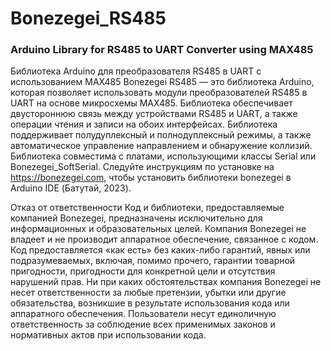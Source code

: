 # Bonezegei_RS485
### Arduino Library for RS485 to UART Converter using MAX485

Библиотека Arduino для преобразователя RS485 в UART с использованием MAX485
Bonezegei RS485 — это библиотека Arduino, которая позволяет использовать модули преобразователей RS485 в UART на основе микросхемы MAX485. Библиотека обеспечивает двустороннюю связь между устройствами RS485 и UART, а также операции чтения и записи на обоих интерфейсах. Библиотека поддерживает полудуплексный и полнодуплексный режимы, а также автоматическое управление направлением и обнаружение коллизий. Библиотека совместима с платами, использующими классы Serial или Bonezegei_SoftSerial. Следуйте инструкциям по установке на https://bonezegei.com, чтобы установить библиотеки bonezegei в Arduino IDE (Батутай, 2023).

Отказ от ответственности
Код и библиотеки, предоставляемые компанией Bonezegei, предназначены исключительно для информационных и образовательных целей. Компания Bonezegei не владеет и не производит аппаратное обеспечение, связанное с кодом. Код предоставляется «как есть» без каких-либо гарантий, явных или подразумеваемых, включая, помимо прочего, гарантии товарной пригодности, пригодности для конкретной цели и отсутствия нарушений прав. Ни при каких обстоятельствах компания Bonezegei не несет ответственности за любые претензии, убытки или другие обязательства, возникшие в результате использования кода или аппаратного обеспечения. Пользователи несут единоличную ответственность за соблюдение всех применимых законов и нормативных актов при использовании кода.
